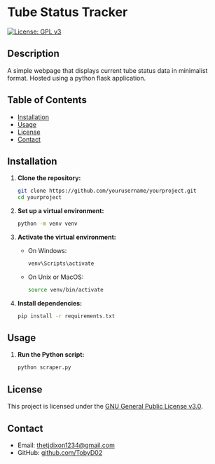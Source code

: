 # Tube Status Tracker

[![License: GPL v3](https://img.shields.io/badge/License-GPLv3-blue.svg)](https://www.gnu.org/licenses/gpl-3.0)

## Description

A simple webpage that displays current tube status data in minimalist format. Hosted using a python flask application.

## Table of Contents

- [Installation](#installation)
- [Usage](#usage)
- [License](#license)
- [Contact](#contact)

## Installation

1. **Clone the repository:**

   ```sh
   git clone https://github.com/yourusername/yourproject.git
   cd yourproject
   ```

2. **Set up a virtual environment:**

   ```sh
   python -m venv venv
   ```

3. **Activate the virtual environment:**

   - On Windows:

     ```sh
     venv\Scripts\activate
     ```

   - On Unix or MacOS:

     ```sh
     source venv/bin/activate
     ```

4. **Install dependencies:**

   ```sh
   pip install -r requirements.txt
   ```

## Usage

1. **Run the Python script:**

   ```sh
   python scraper.py
   ```

## License

This project is licensed under the [GNU General Public License v3.0](LICENSE).

## Contact

- Email: [thetjdixon1234@gmail.com](mailto:thetjdixon1234@gmail.com)
- GitHub: [github.com/TobyD02](https://github.com/TobyD02)